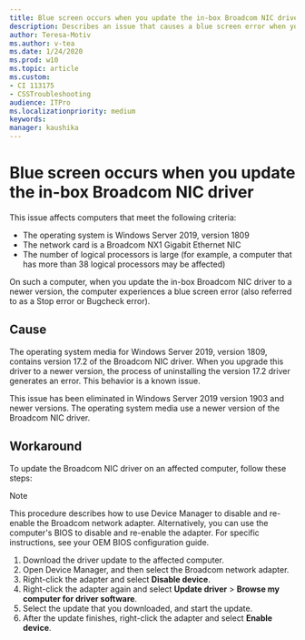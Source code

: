 ```yaml
---
title: Blue screen occurs when you update the in-box Broadcom NIC driver
description: Describes an issue that causes a blue screen error when you update an in-box Broadcom driver on Windows Server 2019, version 1809.
author: Teresa-Motiv
ms.author: v-tea
ms.date: 1/24/2020
ms.prod: w10
ms.topic: article
ms.custom: 
- CI 113175
- CSSTroubleshooting
audience: ITPro
ms.localizationpriority: medium
keywords: 
manager: kaushika
---
```


# Blue screen occurs when you update the in-box Broadcom NIC driver

This issue affects computers that meet the following criteria:

- The operating system is Windows Server 2019, version 1809
- The network card is a Broadcom NX1 Gigabit Ethernet NIC
- The number of logical processors is large (for example, a computer that has more than 38 logical processors may be affected)

On such a computer, when you update the in-box Broadcom NIC driver to a newer version, the computer experiences a blue screen error (also referred to as a Stop error or Bugcheck error).

## Cause

The operating system media for Windows Server 2019, version 1809, contains version 17.2 of the Broadcom NIC driver. When you upgrade this driver to a newer version, the process of uninstalling the version 17.2 driver generates an error. This behavior is a known issue.  

This issue has been eliminated in Windows Server 2019 version 1903 and newer versions. The operating system media use a newer version of the Broadcom NIC driver.

## Workaround

To update the Broadcom NIC driver on an affected computer, follow these steps:

> [!NOTE]  
> This procedure describes how to use Device Manager to disable and re-enable the Broadcom network adapter. Alternatively, you can use the computer's BIOS to disable and re-enable the adapter. For specific instructions, see your OEM BIOS configuration guide.

1. Download the driver update to the affected computer.
1. Open Device Manager, and then select the Broadcom network adapter.
1. Right-click the adapter and select **Disable device**.
1. Right-click the adapter again and select **Update driver** > **Browse my computer for driver software**.
1. Select the update that you downloaded, and start the update.
1. After the update finishes, right-click the adapter and select **Enable device**.
